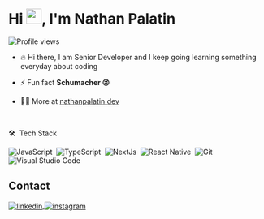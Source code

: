<h1 align="left">Hi <img src="https://raw.githubusercontent.com/kaueMarques/kaueMarques/master/hi.gif" height="30px">, I'm Nathan Palatin</h1>
<p align="left"> <img src="https://komarev.com/ghpvc/?username=nathanpalatin&color=yellow" alt="Profile views" /> </p>


- 🔥 Hi there, I am Senior Developer and I keep going learning something everyday about coding

- ⚡ Fun fact **Schumacher 😜**

- 👨‍💻 More at [nathanpalatin.dev](https://nathanpalatin.dev)

<br>

🛠 &nbsp;Tech Stack

![JavaScript](https://img.shields.io/badge/-JavaScript-05122A?style=flat&logo=javascript)&nbsp;
![TypeScript](https://img.shields.io/badge/-Typescript-05122A?style=flat&logo=typescript)&nbsp;
![NextJs](https://img.shields.io/badge/-NextJs-05122A?style=flat&logo=nextjs)&nbsp;
![React Native](https://img.shields.io/badge/-React%20Native-05122A?style=flat&logo=react)&nbsp;
![Git](https://img.shields.io/badge/-GitHub-05122A?style=flat&logo=git)&nbsp;
![Visual Studio Code](https://img.shields.io/badge/-Visual%20Studio%20Code-05122A?style=flat&logo=visual-studio-code&logoColor=007ACC)&nbsp;
<br>


## Contact

<a href="https://linkedin.com/in/nathanpalatin" target="_blank">
  <img align="center" src="https://img.shields.io/badge/-nathanpalatin-05122A?style=flat&logo=linkedin" alt="linkedin"/>
</a>
<a href="https://instagram.com/nathanpalatin" target="_blank">
 <img align="center" src="https://img.shields.io/badge/-nathanpalatin-05122A?style=flat&logo=instagram" alt="instagram"/>
</a>
</p>
